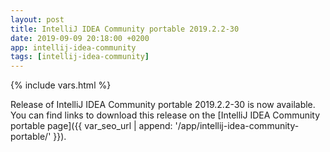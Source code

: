 ```yaml
---
layout: post
title: IntelliJ IDEA Community portable 2019.2.2-30
date: 2019-09-09 20:18:00 +0200
app: intellij-idea-community
tags: [intellij-idea-community]
---
```

{% include vars.html %}

Release of IntelliJ IDEA Community portable 2019.2.2-30 is now available.<br />
You can find links to download this release on the [IntelliJ IDEA Community portable page]({{ var_seo_url | append: '/app/intellij-idea-community-portable/' }}).